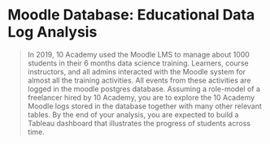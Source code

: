 # Moodle Database: Educational Data Log Analysis
> In 2019, 10 Academy used the Moodle LMS to manage about 1000 students in their 6 months data science training. Learners, course instructors, and all admins interacted with the Moodle system for almost all the training activities. All events from these activities are logged in the moodle postgres database. Assuming a role-model of a freelancer hired by 10 Academy, you are to explore the 10 Academy Moodle logs stored in the database together with many other relevant tables. By the end of your analysis, you are expected to build a Tableau dashboard that illustrates the progress of students across time.
>
